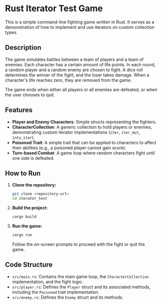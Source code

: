# Rust Iterator Test Game

This is a simple command-line fighting game written in Rust. It serves as a demonstration of how to implement and use iterators on custom collection types.

## Description

The game simulates battles between a team of players and a team of enemies. Each character has a certain amount of life points. In each round, a random player and a random enemy are chosen to fight. A dice roll determines the winner of the fight, and the loser takes damage. When a character's life reaches zero, they are removed from the game.

The game ends when either all players or all enemies are defeated, or when the user chooses to quit.

## Features

- **Player and Enemy Characters**: Simple structs representing the fighters.
- **CharacterCollection**: A generic collection to hold players or enemies, demonstrating custom iterator implementations (`iter`, `iter_mut`, `into_iter`).
- **Poisoned Trait**: A simple trait that can be applied to characters to affect their abilities (e.g., a poisoned player cannot gain score).
- **Turn-based Combat**: A game loop where random characters fight until one side is defeated.

## How to Run

1.  **Clone the repository:**
    ```bash
    git clone <repository-url>
    cd iterator_test
    ```

2.  **Build the project:**
    ```bash
    cargo build
    ```

3.  **Run the game:**
    ```bash
    cargo run
    ```

    Follow the on-screen prompts to proceed with the fight or quit the game.

## Code Structure

-   `src/main.rs`: Contains the main game loop, the `CharacterCollection` implementation, and the fight logic.
-   `src/player.rs`: Defines the `Player` struct and its associated methods, including the `Poisoned` trait implementation.
-   `src/enemy.rs`: Defines the `Enemy` struct and its methods.
